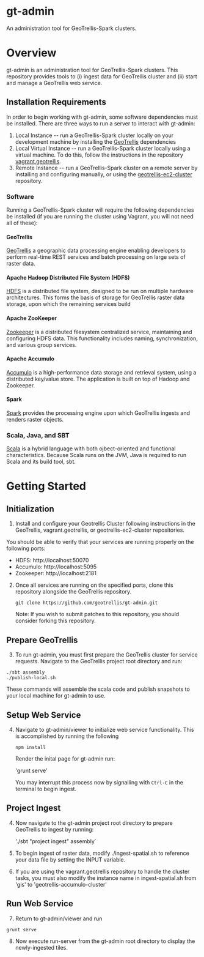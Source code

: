 # gt-admin
An administration tool for GeoTrellis-Spark clusters.

# Overview
gt-admin is an administration tool for GeoTrellis-Spark clusters. This repository provides tools to (i) ingest data for GeoTrellis cluster and (ii) start and manage a GeoTrellis web service. 

## Installation Requirements
In order to begin working with gt-admin, some software dependencies must be installed. There are three ways to run a server to interact with gt-admin:

 1) Local Instance -- run a GeoTrellis-Spark cluster locally on your development machine by installing the [GeoTrellis](https://github.com/geotrellis/geotrellis) dependencies
 2) Local Virtual Instance -- run a GeoTrellis-Spark cluster locally using a virtual machine. To do this, follow the instructions in the repository [vagrant.geotrellis](https://github.com/geotrellis/vagrant.geotrellis).
 3) Remote Instance -- run a GeoTrellis-Spark cluster on a remote server by installing and configuring manually, or using the [geotrellis-ec2-cluster](https://github.com/geotrellis/geotrellis-ec2-cluster) repository.

### Software
Running a GeoTrellis-Spark cluster will require the following dependencies be installed (if you are running the cluster using Vagrant, you will not need all of these):

#### GeoTrellis
[GeoTrellis](http://geotrellis.io/) a geographic data processing engine enabling developers to perform real-time REST services and batch processing on large sets of raster data.

#### Apache Hadoop Distributed File System (HDFS)
[HDFS](https://hadoop.apache.org/docs/stable/hadoop-project-dist/hadoop-hdfs/HdfsUserGuide.html) is a distributed file system, designed to be run on multiple hardware architectures. This forms the basis of storage for GeoTrellis raster data storage, upon which the remaining services build

#### Apache ZooKeeper
[Zookeeper](http://zookeeper.apache.org/) is a distributed filesystem centralized service, maintaining and configuring HDFS data. This functionality includes naming, synchronization, and various group services.

#### Apache Accumulo
[Accumulo](https://accumulo.apache.org) is a high-performance data storage and retrieval system, using a distributed key/value store. The application is built on top of Hadoop and Zookeeper.

#### Spark
[Spark](http://spark.apache.org/) provides the processing engine upon which GeoTrellis ingests and renders raster objects.

### Scala, Java, and SBT
[Scala](http://scala-lang.org) is a hybrid language with both ojbect-oriented and functional characteristics. Because Scala runs on the JVM, Java is required to run Scala and its build tool, sbt. 

# Getting Started

## Initialization

1. Install and configure your Geotrellis Cluster following instructions in the GeoTrellis, vagrant.geotrellis, or geotrellis-ec2-cluster repositories.

You should be able to verify that your services are running properly on the following ports:
  * HDFS: http://localhost:50070
  * Accumulo: http://localhost:5095
  * Zookeeper: http://localhost:2181
  
2. Once all services are running on the specified ports, clone this repository alongside the GeoTrellis repository.
     
     `git clone https://github.com/geotrellis/gt-admin.git`

    Note: If you wish to submit patches to this repository, you should consider forking this repository.

## Prepare GeoTrellis

3. To run gt-admin, you must first prepare the GeoTrellis cluster for service requests. Navigate to the GeoTrellis project root directory and run:

  ```
  ./sbt assembly
  ./publish-local.sh
  ```

These commands will assemble the scala code and publish snapshots to your local machine for gt-admin to use.
 
## Setup Web Service

4. Navigate to gt-admin/viewer to initialize web service functionality. This is accomplished by running the following
   
   `npm install`

   Render the inital page for gt-admin run:

   'grunt serve'

   You may interrupt this process now by signalling with `Ctrl-C` in the terminal to begin ingest.

## Project Ingest

4. Now navigate to the gt-admin project root directory to prepare GeoTrellis to ingest by running:

     './sbt "project ingest" assembly`

5. To begin ingest of raster data, modify ./ingest-spatial.sh to reference your data file by setting the INPUT variable.
  
6. If you are using the vagrant.geotrellis repository to handle the cluster tasks, you must also modify the instance name in ingest-spatial.sh from 'gis' to 'geotrellis-accumulo-cluster'

## Run Web Service

7.  Return to gt-admin/viewer and run 
  
  `grunt serve`

8. Now execute run-server from the gt-admin root directory to display the newly-ingested tiles. 
